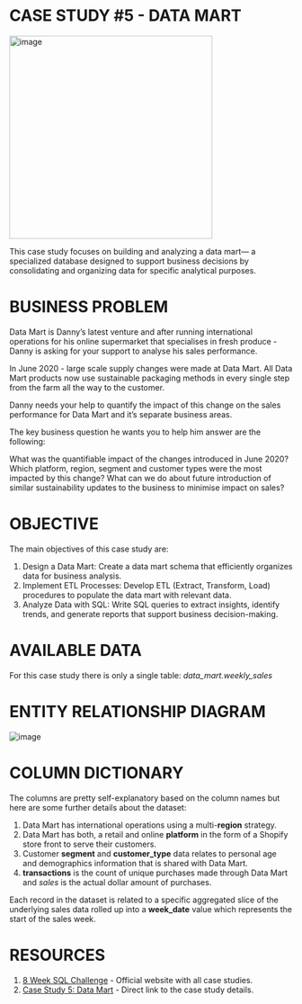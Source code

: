 # CASE STUDY #5 - DATA MART

<img width="361" alt="image" src="https://github.com/user-attachments/assets/69b79fc3-a390-48c2-87c3-76fcb8b67dc5">

This case study focuses on building and analyzing a data mart— a specialized database designed to support business decisions by consolidating and organizing data for specific analytical purposes.

# BUSINESS PROBLEM

Data Mart is Danny’s latest venture and after running international operations for his online supermarket that specialises in fresh produce - Danny is asking for your support to analyse his sales performance.

In June 2020 - large scale supply changes were made at Data Mart. All Data Mart products now use sustainable packaging methods in every single step from the farm all the way to the customer.

Danny needs your help to quantify the impact of this change on the sales performance for Data Mart and it’s separate business areas.

The key business question he wants you to help him answer are the following:

What was the quantifiable impact of the changes introduced in June 2020?
Which platform, region, segment and customer types were the most impacted by this change?
What can we do about future introduction of similar sustainability updates to the business to minimise impact on sales?

# OBJECTIVE

The main objectives of this case study are:
1. Design a Data Mart: Create a data mart schema that efficiently organizes data for business analysis.
2. Implement ETL Processes: Develop ETL (Extract, Transform, Load) procedures to populate the data mart with relevant data.
3. Analyze Data with SQL: Write SQL queries to extract insights, identify trends, and generate reports that support business decision-making.
   
# AVAILABLE DATA

For this case study there is only a single table: *data_mart.weekly_sales*

# ENTITY RELATIONSHIP DIAGRAM

![image](https://github.com/user-attachments/assets/b33b0759-e9cd-4e3d-a3ef-e4c361cdd6aa)


# COLUMN DICTIONARY

The columns are pretty self-explanatory based on the column names but here are some further details about the dataset:

1. Data Mart has international operations using a multi-**region** strategy.
2. Data Mart has both, a retail and online **platform** in the form of a Shopify store front to serve their customers.
3. Customer **segment** and **customer_type** data relates to personal age and demographics information that is shared with Data Mart.
4. **transactions** is the count of unique purchases made through Data Mart and *sales* is the actual dollar amount of purchases.

Each record in the dataset is related to a specific aggregated slice of the underlying sales data rolled up into a **week_date** value which represents the start of the sales week.

# RESOURCES

1. [8 Week SQL Challenge](https://8weeksqlchallenge.com/) - Official website with all case studies.
2. [Case Study 5: Data Mart](https://8weeksqlchallenge.com/case-study-5/) - Direct link to the case study details.







